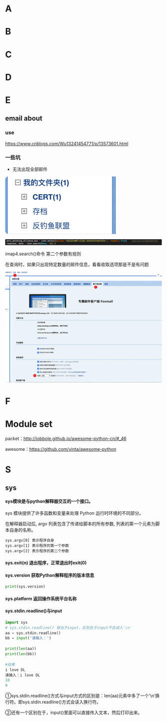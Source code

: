 # A

# B

# C

# D

# E

## email about

### use

https://www.cnblogs.com/Wu13241454771/p/13573601.html

### 一些坑

- 无法出现全部邮件

![image-20220604184327577](image-20220604184327577.png)

![image-20220604184351275](image-20220604184351275.png)

imap4.search()命令 第二个参数有规则

在查询时，如果只出现特定数量的邮件信息，看看收取选项那是不是有问题

![image-20220604184433565](image-20220604184433565.png)

# F



# Module set

packet：http://jobbole.github.io/awesome-python-cn/#_46

awesome：https://github.com/vinta/awesome-python

# S

## sys



#### sys模块是与python解释器交互的一个接口。

sys 模块提供了许多函数和变量来处理 Python 运行时环境的不同部分。

在解释器启动后, argv 列表包含了传递给脚本的所有参数, 列表的第一个元素为脚本自身的名称。

```
sys.argv[0] 表示程序自身
sys.argv[1] 表示程序的第一个参数
sys.argv[2] 表示程序的第二个参数
```

#### sys.exit(n) 退出程序，正常退出时exit(0)

#### sys.version 获取Python解释程序的版本信息

```python
print(sys.version)
```

#### sys.platform 返回操作系统平台名称

#### sys.stdin.readline()与input

```python
import sys
# sys.stdin.readline() 相当于input，区别在于input不会读入'\n'
aa = sys.stdin.readline()
bb = input('请输入：')
 
print(len(aa))
print(len(bb))
 
#结果
i love DL
请输入：i love DL
10
9
```

①sys.stdin.readline()方式与input方式的区别是：len(aa)元素中多了一个‘\n’换行符。即sys.stdin.readline()方式会读入换行符。

②还有一个区别在于，input()里面可以直接传入文本，然后打印出来。